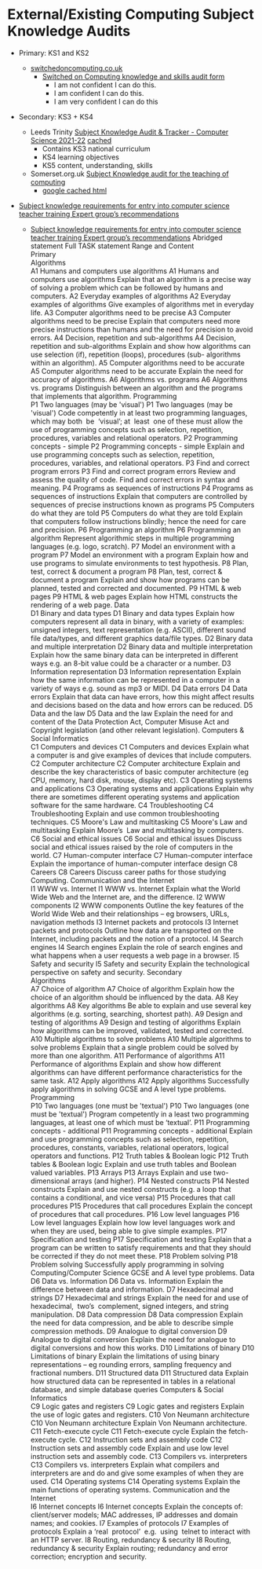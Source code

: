 External/Existing Computing Subject Knowledge Audits
====================================================

* Primary: KS1 and KS2
    * [switchedoncomputing.co.uk](https://www.switchedoncomputing.co.uk)
        * [Switched on Computing knowledge and skills audit form](https://www.risingstars-uk.com/media/Rising-Stars/Files/Switched-on-Computing-QuickStart-audit-form.pdf)
            * I am not confident I can do this.
            * I am confident I can do this.
            * I am very confident I can do this
* Secondary: KS3 + KS4
    * Leeds Trinity [Subject Knowledge Audit & Tracker - Computer Science 2021-22](https://www.leedstrinity.ac.uk/media/site-assets/documents/secondary-education/pgce-computer-science-subject-knowledge-audit-excel.xlsx) [cached](https://webcache.googleusercontent.com/search?q=cache:SjGAUD_7fbYJ:https://www.leedstrinity.ac.uk/media/site-assets/documents/secondary-education/pgce-computer-science-subject-knowledge-audit-excel.xlsx+&cd=9&hl=en&ct=clnk&gl=uk&client=firefox-b-d)
        * Contains KS3 national curriculum
        * KS4 learning objectives
        * KS5 content, understanding, skills
    * Somerset.org.uk [Subject Knowledge audit for the teaching of computing](https://www.somerset.org.uk/sites/edtech/Secondary%20Computing/Subject%20knowledge%20audit%20for%20Computing%20teachers.docx)
        * [google cached html](https://webcache.googleusercontent.com/search?q=cache:JEDGAPVt0DUJ:https://www.somerset.org.uk/sites/edtech/Secondary%2520Computing/Subject%2520knowledge%2520audit%2520for%2520Computing%2520teachers.docx+&cd=6&hl=en&ct=clnk&gl=uk&client=firefox-b-d)


* [Subject knowledge requirements for entry into computer science teacher training Expert group’s recommendations](https://community.computingatschool.org.uk/resources/2600/single)
    * [Subject knowledge requirements for entry into computer science teacher training Expert group’s  recommendations](https://community.computingatschool.org.uk/files/3957/original.pdf)
                Abridged statement	Full TASK statement
Range and Content						
	Primary					
		Algorithms				
			A1 Humans and computers use algorithms	A1	Humans and computers use algorithms	Explain that an algorithm is a precise way of solving a problem which can be followed by humans and computers.
			A2 Everyday examples of algorithms	A2	Everyday examples of algorithms	Give examples of algorithms met in everyday life.
			A3 Computer algorithms need to be precise	A3	Computer algorithms need to be precise	Explain that computers need more precise instructions than humans and the need for precision to avoid errors.
			A4 Decision, repetition and sub-algorithms	A4	Decision, repetition and sub-algorithms	Explain and show how algorithms can use selection (if), repetition (loops), procedures (sub- algorithms within an algorithm).
			A5 Computer algorithms need to be accurate	A5	Computer algorithms need to be accurate	Explain the need for accuracy of algorithms.
			A6 Algorithms vs. programs	A6	Algorithms vs. programs	Distinguish between an algorithm and the programs that implements that algorithm.
		Programming	 			
			P1 Two languages (may be 'visual')	P1	Two languages (may be 'visual')	Code competently in at least two programming languages, which may both  be  ‘visual’; at  least  one of these must allow the use of programming concepts such as selection, repetition, procedures, variables and relational operators.
			P2 Programming concepts - simple	P2	Programming concepts - simple	Explain and use programming concepts such as selection, repetition, procedures, variables, and relational operators.
			P3 Find and correct program errors	P3	Find and correct program errors	Review and assess the quality of code. Find and correct errors in syntax and meaning.
			P4 Programs as sequences of instructions	P4	Programs as sequences of instructions	Explain that computers are controlled by sequences of precise instructions known as programs
			P5 Computers do what they are told	P5	Computers do what they are told	Explain that computers follow instructions blindly; hence the need for care and precision.
			P6 Programming an algorithm	P6	Programming an algorithm	Represent algorithmic steps in multiple programming languages (e.g. logo, scratch).
			P7 Model an environment with a program	P7	Model an environment with a program	Explain how and use programs to simulate environments to test hypothesis.
			P8 Plan, test, correct & document a program	P8	Plan, test, correct & document a program	Explain and show how programs can be planned, tested and corrected and documented.
			P9 HTML & web pages	P9	HTML & web pages	Explain how HTML constructs the rendering of a web page.
		Data	 			
			D1 Binary and data types	D1	Binary and data types	Explain how computers represent all data in binary, with a variety of examples: unsigned integers, text representation (e.g. ASCII), different sound file data/types, and different graphics data/file types.
			D2 Binary data and multiple interpretation	D2	Binary data and multiple interpretation	Explain how the same binary data can be interpreted in different ways e.g. an 8-bit value could be a character or a number.
			D3 Information representation	D3	Information representation	Explain how the same information can be represented in a computer in a variety of ways e.g. sound as mp3 or MIDI.
			D4 Data errors	D4	Data errors	Explain that data can have errors, how this might affect results and decisions based on the data and how errors can be reduced.
			D5 Data and the law	D5	Data and the law	Explain the need for and content of the Data Protection Act, Computer Misuse Act and Copyright legislation (and other relevant legislation).
		Computers & Social Informatics	 			
			C1 Computers and devices	C1	Computers and devices	Explain what a computer is and give examples of devices that include computers.
			C2 Computer architecture	C2	Computer architecture	Explain and describe the key characteristics of basic computer architecture (eg CPU, memory, hard disk, mouse, display etc).
			C3 Operating systems and applications	C3	Operating systems and applications	Explain why there are sometimes different operating systems and application software for the same hardware.
			C4 Troubleshooting	C4	Troubleshooting	Explain and use common troubleshooting techniques.
			C5 Moore's Law and multitasking	C5	Moore's Law and multitasking	Explain Moore’s  Law and multitasking by computers.
			C6 Social and ethical issues	C6	Social and ethical issues	Discuss social and ethical issues raised by the role of computers in the world.
			C7 Human-computer interface	C7	Human-computer interface	Explain the importance of human-computer interface design
			C8 Careers	C8	Careers	Discuss career paths for those studying Computing.
		Communication and the Internet	 			
			I1 WWW vs. Internet	I1	WWW vs. Internet	Explain what the World Wide Web and the Internet are, and the difference.
			I2 WWW components	I2	WWW components	Outline the key features of the World Wide Web and their relationships – eg browsers, URLs, navigation methods
			I3 Internet packets and protocols	I3	Internet packets and protocols	Outline how data are transported on the Internet, including packets and the notion of a protocol.
			I4 Search engines	I4	Search engines	Explain the role of search engines and what happens when a user requests a web page in a browser.
			I5 Safety and security	I5	Safety and security	Explain the technological perspective on safety and security.
	Secondary		 			
		Algorithms	 			
			A7 Choice of algorithm	A7	Choice of algorithm	Explain how the choice of an algorithm should be influenced by the data.
			A8 Key algorithms	A8	Key algorithms	Be able to explain and use several key algorithms (e.g. sorting, searching, shortest path).
			A9 Design and testing of algorithms	A9	Design and testing of algorithms	Explain how algorithms can be improved, validated, tested and corrected.
			A10 Multiple algorithms to solve problems	A10	Multiple algorithms to solve problems	Explain that a single problem could be solved by more than one algorithm.
			A11 Performance of algorithms	A11	Performance of algorithms	Explain and show how different algorithms can have different performance characteristics for the same task.
			A12 Apply algorithms	A12	Apply algorithms	Successfully apply algorithms in solving GCSE and A level type problems.
		Programming	 			
			P10 Two languages (one must  be 'textual')	P10	Two languages (one must  be 'textual')	Program competently in a least two programming languages, at least one of which must be ‘textual’.
			P11 Programming concepts - additional	P11	Programming concepts - additional	Explain and use programming concepts such as selection, repetition, procedures, constants, variables, relational operators, logical operators and functions.
			P12 Truth tables & Boolean logic	P12	Truth tables & Boolean logic	Explain and use truth tables and Boolean valued variables.
			P13 Arrays	P13	Arrays	Explain and use two- dimensional arrays (and higher).
			P14 Nested constructs	P14	Nested constructs	Explain and use nested constructs (e.g. a loop that contains a conditional, and vice versa)
			P15 Procedures that call procedures	P15	Procedures that call procedures	Explain the concept of procedures that call procedures.
			P16 Low level languages	P16	Low level languages	Explain how low level languages work and when they are used, being able to give simple examples.
			P17 Specification and testing	P17	Specification and testing	Explain that a program can be written to satisfy requirements and that they should be corrected if they do not meet these.
			P18 Problem solving	P18	Problem solving	Successfully apply programming in solving Computing/Computer Science GCSE and A level type problems.
		Data	 			
			D6 Data vs. Information	D6	Data vs. Information	Explain the difference between data and information.
			D7 Hexadecimal and strings	D7	Hexadecimal and strings	Explain the need for and use of hexadecimal,  two’s  complement, signed integers, and string manipulation.
			D8 Data compression	D8	Data compression	Explain the need for data compression, and be able to describe simple compression methods.
			D9 Analogue to digital conversion	D9	Analogue to digital conversion	Explain the need for analogue to digital conversions and how this works.
			D10 Limitations of binary	D10	Limitations of binary	Explain the limitations of using binary representations – eg rounding errors, sampling frequency and fractional numbers.
			D11 Structured data	D11	Structured data	Explain how structured data can be represented in tables in a relational database, and simple database queries
		Computers & Social Informatics	 			
			C9 Logic gates and registers	C9	Logic gates and registers	Explain the use of logic gates and registers.
			C10 Von Neumann architecture	C10	Von Neumann architecture	Explain Von Neumann architecture.
			C11 Fetch-execute cycle	C11	Fetch-execute cycle	Explain the fetch-execute cycle.
			C12 Instruction sets and assembly code	C12	Instruction sets and assembly code	Explain and use low level instruction sets and assembly code.
			C13 Compilers vs. interpreters	C13	Compilers vs. interpreters	Explain what compilers and interpreters are and do and give some examples of when they are used.
			C14 Operating systems	C14	Operating systems	Explain the main functions of operating systems.
		Communication and the Internet	 			
			I6 Internet concepts	I6	Internet concepts	Explain the concepts of: client/server models; MAC addresses, IP addresses and domain names; and cookies.
			I7 Examples of protocols	I7	Examples of protocols	Explain a ‘real  protocol’  e.g.  using  telnet to interact with an HTTP server.
			I8 Routing, redundancy & security	I8	Routing, redundancy & security	Explain routing; redundancy and error correction; encryption and security.
